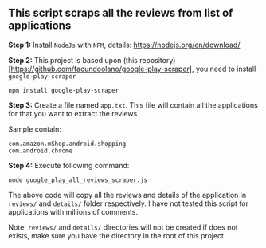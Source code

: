 ## This script scraps all the reviews from list of applications

__Step 1:__
Install `NodeJs` with `NPM`, details: https://nodejs.org/en/download/ 

__Step 2:__
This project is based upon (this repository)[https://github.com/facundoolano/google-play-scraper], you need to install `google-play-scraper`

```
npm install google-play-scraper
```

__Step 3:__
Create a file named `app.txt`. This file will contain all the applications for that you want to extract the reviews

Sample contain:

```
com.amazon.mShop.android.shopping
com.android.chrome
```

__Step 4:__
Execute following command:

```
node google_play_all_reviews_scraper.js
```

The above code will copy all the reviews and details of the application in `reviews/` and `details/` folder respectively. I have not tested this script for applications with millions of comments.

Note: `reviews/` and `details/` directories will not be created if does not exists, make sure you have the directory in the root of this project.
